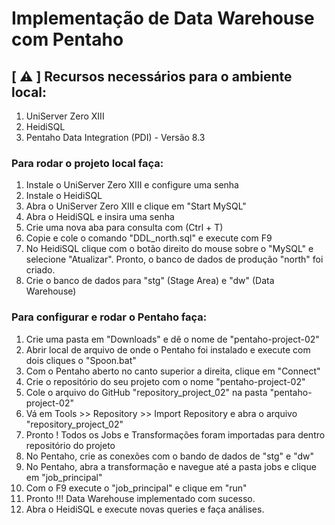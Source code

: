 <h1>Implementação de Data Warehouse com Pentaho</h1>

## [ ⚠️ ]  Recursos necessários para o ambiente local:

1. UniServer Zero XIII
2. HeidiSQL
3. Pentaho Data Integration (PDI) - Versão 8.3


### Para rodar o projeto local faça:

1. Instale o UniServer Zero XIII e configure uma senha
2. Instale o HeidiSQL
3. Abra o UniServer Zero XIII e clique em "Start MySQL"
4. Abra o HeidiSQL e insira uma senha
5. Crie uma nova aba para consulta com (Ctrl + T)
6. Copie e cole o comando "DDL_north.sql" e execute com F9
6. No HeidiSQL clique com o botão direito do mouse sobre o "MySQL" e selecione "Atualizar". Pronto, o banco de dados de produção "north" foi criado.
7. Crie o banco de dados para "stg" (Stage Area) e "dw" (Data Warehouse)

### Para configurar e rodar o Pentaho faça:

1. Crie uma pasta em "Downloads" e dê o nome de "pentaho-project-02"
2. Abrir local de arquivo de onde o Pentaho foi instalado e execute com dois cliques o "Spoon.bat"
3. Com o Pentaho aberto no canto superior a direita, clique em "Connect"
4. Crie o repositório do seu projeto com o nome "pentaho-project-02"
5. Cole o arquivo do GitHub "repository_project_02" na pasta "pentaho-project-02"
5. Vá em Tools >> Repository >> Import Repository e abra o arquivo "repository_project_02"
6. Pronto ! Todos os Jobs e Transformações foram importadas para dentro repositório do projeto 
7. No Pentaho, crie as conexões com o bando de dados de "stg" e "dw" 
8. No Pentaho, abra a transformação e navegue até a pasta jobs e clique em "job_principal"
9. Com o F9 execute o "job_principal" e clique em "run"
10. Pronto !!! Data Warehouse implementado com sucesso. 
11. Abra o HeidiSQL e execute novas queries e faça análises.





 

